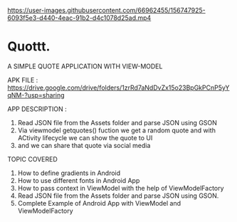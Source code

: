 

https://user-images.githubusercontent.com/66962455/156747925-6093f5e3-d440-4eac-91b2-d4c1078d25ad.mp4

# Quottt.
A SIMPLE QUOTE APPLICATION WITH VIEW-MODEL

APK FILE : https://drive.google.com/drive/folders/1zrRd7aNdDvZx15o23BpGkPCnP5yYqNM-?usp=sharing

APP DESCRIPTION : 
1. Read JSON file from the Assets folder and parse JSON using GSON 
2. Via viewmodel getquotes() fuction we get a random quote and with ACtivity lifecycle we can show the quote to UI
3. and we can share that quote via social media



TOPIC COVERED
1. How to define gradients in Android
2. How to use different fonts in Android App
3. How to pass context in ViewModel with the help of ViewModelFactory
4. Read JSON file from the Assets folder and parse JSON using GSON.
5. Complete Example of Android App with ViewModel and ViewModelFactory
